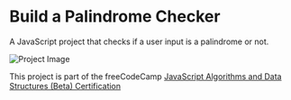 # Build a Palindrome Checker

A JavaScript project that checks if a user input is a palindrome or not.

![Project Image](https://res.cloudinary.com/dwguf4w1t/image/upload/v1722453367/Portfolio%20Projects/palindrome-checker-js_vsnumw.png)

This project is part of the freeCodeCamp [JavaScript Algorithms and Data Structures (Beta) Certification](https://www.freecodecamp.org/learn/javascript-algorithms-and-data-structures-v8)
